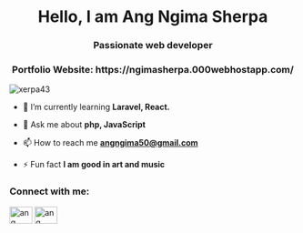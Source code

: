 


<h1 align="center">Hello, I am Ang Ngima Sherpa</h1>
<h3 align="center">Passionate web developer</h3>
<h3 align="center"> Portfolio Website: https://ngimasherpa.000webhostapp.com/</h3>
<p align="left"> <img src="https://komarev.com/ghpvc/?username=xerpa43&label=Profile%20views&color=0e75b6&style=flat" alt="xerpa43" /> </p>

- 🌱 I’m currently learning **Laravel, React.**

- 💬 Ask me about **php, JavaScript**

- 📫 How to reach me **angngima50@gmail.com**

- ⚡ Fun fact **I am good in art and music**

<h3 align="left">Connect with me:</h3>
<p align="left">
<a href="https://linkedin.com/in/ang ngima lama(sherpa)" target="blank"><img align="center" src="https://raw.githubusercontent.com/rahuldkjain/github-profile-readme-generator/master/src/images/icons/Social/linked-in-alt.svg" alt="ang ngima lama(sherpa)" height="30" width="40" /></a>
<a href="https://fb.com/ang ngima sherpa" target="blank"><img align="center" src="https://raw.githubusercontent.com/rahuldkjain/github-profile-readme-generator/master/src/images/icons/Social/facebook.svg" alt="ang ngima sherpa" height="30" width="40" /></a>
</p>

